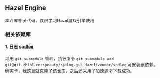 ## Hazel Engine

本仓库相关代码，仅供学习Hazel游戏引擎使用

### 相关依赖库

#### 1. 日志 [spdlog](https://github.com/gabime/spdlog)

采用 `git-submodule` 管理，执行指令 `git submodule add git@git.zhlh6.cn:speauty/spdlog.git Hazel/vendor/spdlog` 可安装该依赖。确实卡，我这里就克隆了该仓库，之后还采用了加速源才下载成功。




